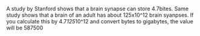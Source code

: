 A study by Stanford shows that a brain synapse can store 4.7bites.
Same study shows that a brain of an adult has about 125x10^12 brain syanpses.
If you calculate this by 4.7*125*10^12 and convert bytes to gigabytes, the value will be 587500
